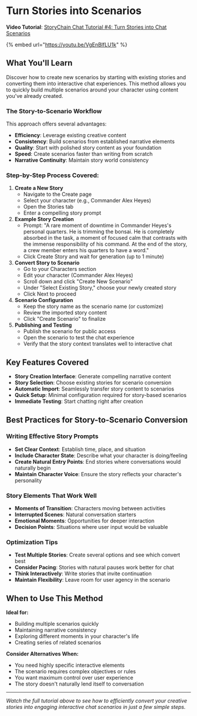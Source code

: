 # Turn Stories into Scenarios

**Video Tutorial**: [StoryChain Chat Tutorial #4: Turn Stories into Chat Scenarios](https://youtu.be/VgEnBlfLU1k)&#x20;

{% embed url="https://youtu.be/VgEnBlfLU1k" %}

## What You'll Learn

Discover how to create new scenarios by starting with existing stories and converting them into interactive chat experiences. This method allows you to quickly build multiple scenarios around your character using content you've already created.

### The Story-to-Scenario Workflow

This approach offers several advantages:

* **Efficiency**: Leverage existing creative content
* **Consistency**: Build scenarios from established narrative elements
* **Quality**: Start with polished story content as your foundation
* **Speed**: Create scenarios faster than writing from scratch
* **Narrative Continuity**: Maintain story world consistency

### Step-by-Step Process Covered:

1. **Create a New Story**
   * Navigate to the Create page
   * Select your character (e.g., Commander Alex Heyes)
   * Open the Stories tab
   * Enter a compelling story prompt
2. **Example Story Creation**
   * Prompt: "A rare moment of downtime in Commander Heyes's personal quarters. He is trimming the bonsai. He is completely absorbed in the task, a moment of focused calm that contrasts with the immense responsibility of his command. At the end of the story, a crew member enters his quarters to have a word."
   * Click Create Story and wait for generation (up to 1 minute)
3. **Convert Story to Scenario**
   * Go to your Characters section
   * Edit your character (Commander Alex Heyes)
   * Scroll down and click "Create New Scenario"
   * Under "Select Existing Story," choose your newly created story
   * Click Next to proceed
4. **Scenario Configuration**
   * Keep the story name as the scenario name (or customize)
   * Review the imported story content
   * Click "Create Scenario" to finalize
5. **Publishing and Testing**
   * Publish the scenario for public access
   * Open the scenario to test the chat experience
   * Verify that the story context translates well to interactive chat

## Key Features Covered

* **Story Creation Interface**: Generate compelling narrative content
* **Story Selection**: Choose existing stories for scenario conversion
* **Automatic Import**: Seamlessly transfer story content to scenarios
* **Quick Setup**: Minimal configuration required for story-based scenarios
* **Immediate Testing**: Start chatting right after creation

## Best Practices for Story-to-Scenario Conversion

### Writing Effective Story Prompts

* **Set Clear Context**: Establish time, place, and situation
* **Include Character State**: Describe what your character is doing/feeling
* **Create Natural Entry Points**: End stories where conversations would naturally begin
* **Maintain Character Voice**: Ensure the story reflects your character's personality

### Story Elements That Work Well

* **Moments of Transition**: Characters moving between activities
* **Interrupted Scenes**: Natural conversation starters
* **Emotional Moments**: Opportunities for deeper interaction
* **Decision Points**: Situations where user input would be valuable

### Optimization Tips

* **Test Multiple Stories**: Create several options and see which convert best
* **Consider Pacing**: Stories with natural pauses work better for chat
* **Think Interactively**: Write stories that invite continuation
* **Maintain Flexibility**: Leave room for user agency in the scenario

## When to Use This Method

**Ideal for:**

* Building multiple scenarios quickly
* Maintaining narrative consistency
* Exploring different moments in your character's life
* Creating series of related scenarios

**Consider Alternatives When:**

* You need highly specific interactive elements
* The scenario requires complex objectives or rules
* You want maximum control over user experience
* The story doesn't naturally lend itself to conversation

***

_Watch the full tutorial above to see how to efficiently convert your creative stories into engaging interactive chat scenarios in just a few simple steps._
